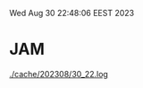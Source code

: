 Wed Aug 30 22:48:06 EEST 2023
# JAM
<a href='./cache/202308/30_22.log'>./cache/202308/30_22.log</a>
